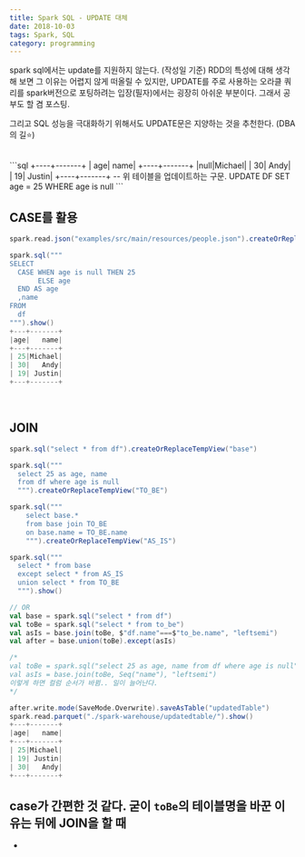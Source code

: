 ```yaml
---
title: Spark SQL - UPDATE 대체
date: 2018-10-03
tags: Spark, SQL
category: programming
---
```


spark sql에서는 update를 지원하지 않는다. (작성일 기준)
RDD의 특성에 대해 생각해 보면 그 이유는 어렵지 않게 떠올릴 수 있지만,
UPDATE를 주로 사용하는 오라클 쿼리를 spark버전으로 포팅하려는 입장(필자)에서는
굉장히 아쉬운 부분이다. 그래서 공부도 할 겸 포스팅.

그리고 SQL 성능을 극대화하기 위해서도 UPDATE문은 지양하는 것을 추천한다.
(DBA의 길:star:)

<br>
```sql
+----+-------+
| age|   name|
+----+-------+
|null|Michael|
|  30|   Andy|
|  19| Justin|
+----+-------+
-- 위 테이블을 업데이트하는 구문.
UPDATE DF
SET age = 25
WHERE age is null
```
<br>

## CASE를 활용

```scala
spark.read.json("examples/src/main/resources/people.json").createOrReplaceTempView("df")

spark.sql("""
SELECT
  CASE WHEN age is null THEN 25
       ELSE age
  END AS age
  ,name
FROM
  df
""").show()
+---+-------+
|age|   name|
+---+-------+
| 25|Michael|
| 30|   Andy|
| 19| Justin|
+---+-------+
```

<br>

## JOIN

```scala
spark.sql("select * from df").createOrReplaceTempView("base")

spark.sql("""
  select 25 as age, name
  from df where age is null
  """).createOrReplaceTempView("TO_BE")

spark.sql("""
    select base.*
    from base join TO_BE
    on base.name = TO_BE.name
    """).createOrReplaceTempView("AS_IS")

spark.sql("""
  select * from base
  except select * from AS_IS
  union select * from TO_BE
  """).show()

// OR
val base = spark.sql("select * from df")
val toBe = spark.sql("select * from to_be")
val asIs = base.join(toBe, $"df.name"===$"to_be.name", "leftsemi")
val after = base.union(toBe).except(asIs)

/*
val toBe = spark.sql("select 25 as age, name from df where age is null")
val asIs = base.join(toBe, Seq("name"), "leftsemi")
이렇게 하면 컬럼 순서가 바뀜.. 일이 늘어난다.
*/

after.write.mode(SaveMode.Overwrite).saveAsTable("updatedTable")
spark.read.parquet("./spark-warehouse/updatedtable/").show()
+---+-------+
|age|   name|
+---+-------+
| 25|Michael|
| 19| Justin|
| 30|   Andy|
+---+-------+
```
case가 간편한 것 같다.
굳이 `toBe`의 테이블명을 바꾼 이유는 뒤에 JOIN을 할 때
---
-
